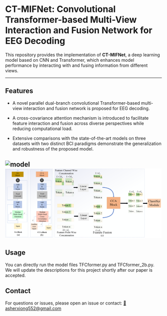 # **CT-MIFNet: Convolutional Transformer-based Multi-View Interaction and Fusion Network for EEG Decoding**

This repository provides the implementation of **CT-MIFNet**, a deep learning model based on CNN and Transformer, which enhances model performance by interacting with and fusing information from different views.

---

## **Features**
- A novel parallel dual-branch convolutional Transformer-based multi-view
interaction and fusion network is proposed for EEG decoding.

- A cross-covariance attention mechanism is introduced to facilitate feature
interaction and fusion across diverse perspectives while reducing computational
load.
- Extensive comparisons with the state-of-the-art models on three datasets with two
distinct BCI paradigms demonstrate the generalization and robustness of the
proposed model.

![model](Figure_01.png)
![model](Figure_03.png)
---



## Usage
You can directly run the model files TFCformer.py and TFCformer_2b.py. We will update the descriptions for this project shortly after our paper is accepted.



## Contact
For questions or issues, please open an issue or contact:
<a href="mailto:asherxiong552@gmail.com">📧 asherxiong552@gmail.com</a>
